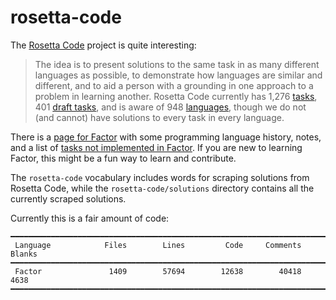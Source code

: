 # rosetta-code

The [Rosetta Code](https://rosettacode.org) project is quite interesting:

> The idea is to present solutions to the same task in as many different
> languages as possible, to demonstrate how languages are similar and
> different, and to aid a person with a grounding in one approach to a problem
> in learning another. Rosetta Code currently has 1,276
> [tasks](*https://rosettacode.org/wiki/Category:Solutions_by_Programming_Task),
> 401 [draft
> tasks](https://rosettacode.org/wiki/Category:Draft_Programming_Tasks), and
> is aware of 948
> [languages](https://rosettacode.org/wiki/Category:Programming_Languages),
> though we do not (and cannot) have solutions to every task in every
> language.

There is a [page for Factor](https://rosettacode.org/wiki/Category:Factor)
with some programming language history, notes, and a list of [tasks not
implemented in
Factor](https://rosettacode.org/wiki/Tasks_not_implemented_in_Factor).  If
you are new to learning Factor, this might be a fun way to learn and
contribute.

The ``rosetta-code`` vocabulary includes words for scraping solutions from
Rosetta Code, while the ``rosetta-code/solutions`` directory contains all
the currently scraped solutions.

Currently this is a fair amount of code:

```
━━━━━━━━━━━━━━━━━━━━━━━━━━━━━━━━━━━━━━━━━━━━━━━━━━━━━━━━━━━━━━━━━━━━━━━━━━━━━━━
 Language            Files        Lines         Code     Comments       Blanks
━━━━━━━━━━━━━━━━━━━━━━━━━━━━━━━━━━━━━━━━━━━━━━━━━━━━━━━━━━━━━━━━━━━━━━━━━━━━━━━
 Factor               1409        57694        12638        40418         4638
━━━━━━━━━━━━━━━━━━━━━━━━━━━━━━━━━━━━━━━━━━━━━━━━━━━━━━━━━━━━━━━━━━━━━━━━━━━━━━━
```
